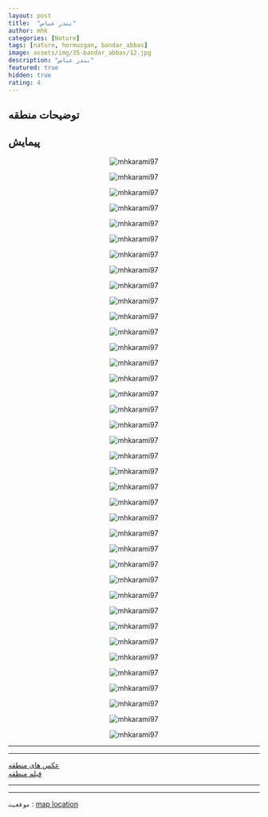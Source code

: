 ```yaml
---
layout: post
title:  "بندر عباس"
author: mhk
categories: [Nature]
tags: [nature, hormuzgan, bandar_abbas]
image: assets/img/35-bandar_abbas/12.jpg
description: "بندر عباس"
featured: true
hidden: true
rating: 4
---
```


## توضیحات منطقه


## پیمایش



<p align="center">
  <img src="/assets/img/35-bandar_abbas/01.jpg" alt="mhkarami97" />
</p>

<p align="center">
  <img src="/assets/img/35-bandar_abbas/02.jpg" alt="mhkarami97" />
</p>

<p align="center">
  <img src="/assets/img/35-bandar_abbas/03.jpg" alt="mhkarami97" />
</p>

<p align="center">
  <img src="/assets/img/35-bandar_abbas/04.jpg" alt="mhkarami97" />
</p>

<p align="center">
  <img src="/assets/img/35-bandar_abbas/05.jpg" alt="mhkarami97" />
</p>

<p align="center">
  <img src="/assets/img/35-bandar_abbas/06.jpg" alt="mhkarami97" />
</p>

<p align="center">
  <img src="/assets/img/35-bandar_abbas/07.jpg" alt="mhkarami97" />
</p>

<p align="center">
  <img src="/assets/img/35-bandar_abbas/08.jpg" alt="mhkarami97" />
</p>

<p align="center">
  <img src="/assets/img/35-bandar_abbas/09.jpg" alt="mhkarami97" />
</p>

<p align="center">
  <img src="/assets/img/35-bandar_abbas/10.jpg" alt="mhkarami97" />
</p>

<p align="center">
  <img src="/assets/img/35-bandar_abbas/11.jpg" alt="mhkarami97" />
</p>

<p align="center">
  <img src="/assets/img/35-bandar_abbas/12.jpg" alt="mhkarami97" />
</p>

<p align="center">
  <img src="/assets/img/35-bandar_abbas/13.jpg" alt="mhkarami97" />
</p>

<p align="center">
  <img src="/assets/img/35-bandar_abbas/14.jpg" alt="mhkarami97" />
</p>

<p align="center">
  <img src="/assets/img/35-bandar_abbas/15.jpg" alt="mhkarami97" />
</p>

<p align="center">
  <img src="/assets/img/35-bandar_abbas/16.jpg" alt="mhkarami97" />
</p>

<p align="center">
  <img src="/assets/img/35-bandar_abbas/17.jpg" alt="mhkarami97" />
</p>

<p align="center">
  <img src="/assets/img/35-bandar_abbas/18.jpg" alt="mhkarami97" />
</p>

<p align="center">
  <img src="/assets/img/35-bandar_abbas/19.jpg" alt="mhkarami97" />
</p>

<p align="center">
  <img src="/assets/img/35-bandar_abbas/20.jpg" alt="mhkarami97" />
</p>

<p align="center">
  <img src="/assets/img/35-bandar_abbas/21.jpg" alt="mhkarami97" />
</p>

<p align="center">
  <img src="/assets/img/35-bandar_abbas/22.jpg" alt="mhkarami97" />
</p>

<p align="center">
  <img src="/assets/img/35-bandar_abbas/23.jpg" alt="mhkarami97" />
</p>

<p align="center">
  <img src="/assets/img/35-bandar_abbas/24.jpg" alt="mhkarami97" />
</p>

<p align="center">
  <img src="/assets/img/35-bandar_abbas/25.jpg" alt="mhkarami97" />
</p>

<p align="center">
  <img src="/assets/img/35-bandar_abbas/26.jpg" alt="mhkarami97" />
</p>

<p align="center">
  <img src="/assets/img/35-bandar_abbas/27.jpg" alt="mhkarami97" />
</p>

<p align="center">
  <img src="/assets/img/35-bandar_abbas/28.jpg" alt="mhkarami97" />
</p>

<p align="center">
  <img src="/assets/img/35-bandar_abbas/29.jpg" alt="mhkarami97" />
</p>

<p align="center">
  <img src="/assets/img/35-bandar_abbas/30.jpg" alt="mhkarami97" />
</p>

<p align="center">
  <img src="/assets/img/35-bandar_abbas/31.jpg" alt="mhkarami97" />
</p>

<p align="center">
  <img src="/assets/img/35-bandar_abbas/32.jpg" alt="mhkarami97" />
</p>

<p align="center">
  <img src="/assets/img/35-bandar_abbas/33.jpg" alt="mhkarami97" />
</p>

<p align="center">
  <img src="/assets/img/35-bandar_abbas/34.jpg" alt="mhkarami97" />
</p>

<p align="center">
  <img src="/assets/img/35-bandar_abbas/35.jpg" alt="mhkarami97" />
</p>

<p align="center">
  <img src="/assets/img/35-bandar_abbas/36.jpg" alt="mhkarami97" />
</p>

<p align="center">
  <img src="/assets/img/35-bandar_abbas/37.jpg" alt="mhkarami97" />
</p>

<p align="center">
  <img src="/assets/img/35-bandar_abbas/38.jpg" alt="mhkarami97" />
</p>

---
---

[عکس های منطقه](https://www.instagram.com/p/CaFMqM3sP7x/)  
[فیلم منطقه]()  

---
---

`موقعیت` : [map location](https://www.google.com/maps/place/Bandar+Abbas,+Hormozgan+Province/data=!4m2!3m1!1s0x3ef9d4119f611bfb:0x85c1a67fb6c37545?sa=X&ved=2ahUKEwiblIPnkov2AhURwKQKHQsuB0oQ8gF6BAguEAE)  